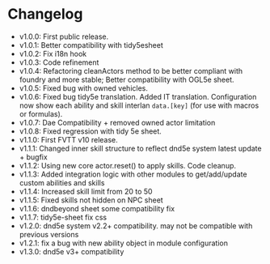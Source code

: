  # Changelog

- v1.0.0: First public release.
- v1.0.1: Better compatibility with tidy5esheet
- v1.0.2: Fix i18n hook
- v1.0.3: Code refinement
- v1.0.4: Refactoring cleanActors method to be better compliant with foundry and more stable; Better compatibility with OGL5e sheet.
- v1.0.5: Fixed bug with owned vehicles.
- v1.0.6: Fixed bug tidy5e translation. Added IT translation. Configuration now show each ability and skill interlan `data.[key]` (for use with macros or formulas).
- v1.0.7: Dae Compatibility + removed owned actor limitation
- v1.0.8: Fixed regression with tidy 5e sheet.
- v1.1.0: First FVTT v10 release.
- v1.1.1: Changed inner skill structure to reflect dnd5e system latest update + bugfix
- v1.1.2: Using new core actor.reset() to apply skills. Code cleanup.
- v1.1.3: Added integration logic with other modules to get/add/update custom abilities and skills
- v1.1.4: Increased skill limit from 20 to 50
- v1.1.5: Fixed skills not hidden on NPC sheet
- v1.1.6: dndbeyond sheet some compatibility fix
- v1.1.7: tidy5e-sheet fix css
- v1.2.0: dnd5e system v2.2+ compatibility. may not be compatible with previous versions
- v1.2.1: fix a bug with new ability object in module configuration
- v1.3.0: dnd5e v3+ compatibility
